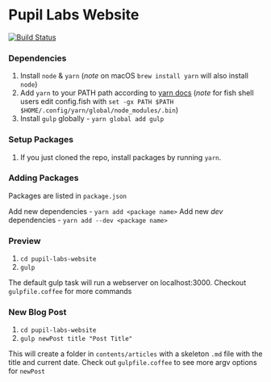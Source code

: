 # Pupil Labs Website
[![Build Status](https://travis-ci.org/pupil-labs/pupil-labs-website.svg?branch=master)](https://travis-ci.org/pupil-labs/pupil-labs-website)

### Dependencies

1. Install `node` & `yarn` (*note* on macOS `brew install yarn` will also install `node`)
1. Add `yarn` to your PATH path according to [yarn docs](https://yarnpkg.com/en/docs/install) (*note* for fish shell users edit config.fish with `set -gx PATH $PATH $HOME/.config/yarn/global/node_modules/.bin`)
1. Install `gulp` globally - `yarn global add gulp` 

### Setup Packages
1. If you just cloned the repo, install packages by running `yarn`. 

### Adding Packages
Packages are listed in `package.json`

Add new dependencies - `yarn add <package name>`
Add new *dev* dependencies - `yarn add --dev <package name>`

### Preview 
1. `cd pupil-labs-website`
1. `gulp`

The default gulp task will run a webserver on localhost:3000. Checkout `gulpfile.coffee` for more commands

### New Blog Post
1. `cd pupil-labs-website`
1. `gulp newPost title "Post Title"`

This will create a folder in `contents/articles` with a skeleton `.md` file with the title and current date. Check out `gulpfile.coffee` to see more argv options for `newPost`